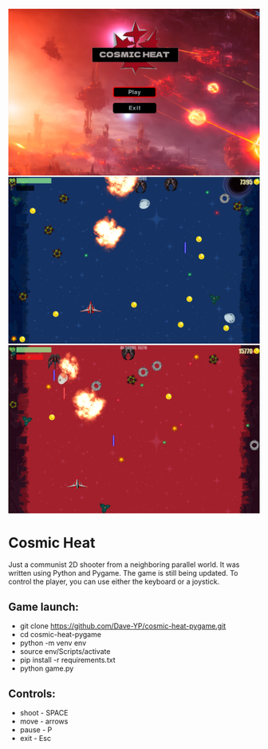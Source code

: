 ![alt text](images/logo.png "Cosmic Heat")
![alt text](images/gameplay19.png "Gameplay")
![alt text](images/gameplay17.png "Gameplay")

# Cosmic Heat
Just a communist 2D shooter from a neighboring parallel world. It was written using Python and Pygame. The game is still being updated. To control the player, you can use either the keyboard or a joystick.
## Game launch:
 - git clone https://github.com/Dave-YP/cosmic-heat-pygame.git
 - cd cosmic-heat-pygame
 - python -m venv env
 - source env/Scripts/activate
 - pip install -r requirements.txt
 - python game.py

 ## Controls:
 - shoot - SPACE
 - move - arrows
 - pause - P
 - exit - Esc
